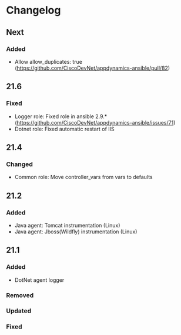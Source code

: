 
# Changelog

## Next

### Added

- Allow allow_duplicates: true (https://github.com/CiscoDevNet/appdynamics-ansible/pull/82)

## 21.6

### Fixed

- Logger role: Fixed role in ansible 2.9.* (https://github.com/CiscoDevNet/appdynamics-ansible/issues/71)
- Dotnet role: Fixed automatic restart of IIS

## 21.4

### Changed

- Common role: Move controller_vars from vars to defaults

## 21.2

### Added

- Java agent: Tomcat instrumentation (Linux)
- Java agent: Jboss(Wildfly) instrumentation (Linux)

## 21.1

### Added

- DotNet agent logger 

### Removed
### Updated
### Fixed
